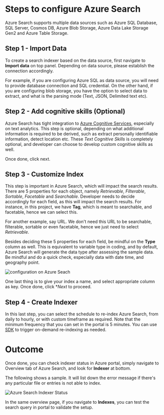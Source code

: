 # Steps to configure Azure Search

Azure Search supports multiple data sources such as Azure SQL Database, SQL Server, Cosmos DB, Azure Blob Storage, Azure Data Lake Storage Gen2 and Azure Table Storage.

## Step 1 - Import Data
To create a search indexer based on the data source, first navigate to **Import data** on top panel. Depending on data source, please establish the connection accordingly.

For example, if you are configuring Azure SQL as data source, you will need to provide database connection and SQL credential. On the other hand, if you are configuring blob storage, you have the option to select data to extract, and what is the parsing mode (Text, JSON, Delimited text etc).

## Step 2 - Add cognitive skills (Optional)
Azure Search has tight integration to [Azure Cognitive Services](https://docs.microsoft.com/en-us/azure/cognitive-services/text-analytics/), especially on text analytics. This step is optional, depending on what additional information is required to be derived, such as extract personally identifiable information, detect location etc. These *Text Cognitive Skills* is completely optional, and developer can choose to develop custom cognitive skills as well.

Once done, click next.

## Step 3 - Customize Index
This step is important in Azure Search, which will impact the search results. There are 5 properties for each object, namely *Retrievable*, *Filterable*, *Sortable*, *Facetable* and *Searchable*. Developer needs to decide accordingly for each field, as this will impact the search results. For instance, in this project, we have **Tag**, which is meant to searchable, and facetable, hence we can select this.

For another example, say URL. We don't need this URL to be searchable, filterable, sortable or even facetable, hence we just need to select *Retrievable*.

Besides deciding these 5 properties for each field, be mindful on the **Type** column as well. This is equivalent to variable type in coding, and by default, Azure Search will generate the data type after assessing the sample data. Be mindful and do a quick check, especially data with date time, and geography point.

![configuration on Azure Seach](/assets/configure.png)

One last thing is to give your index a name, and select appropriate column as key. Once done, click **Next* to proceed.

## Step 4 - Create Indexer
In this last step, you can select the schedule to re-index Azure Search, from daily to hourly, or with custom timeframe as required. Note that the minimum frequency that you can set in the portal is 5 minutes. You can use [SDK](https://docs.microsoft.com/en-us/rest/api/searchservice/indexer-operations) to trigger on-demand re-indexing as needed.

# Outcome
Once done, you can check indexer status in Azure portal, simply navigate to Overview tab of Azure Search, and look for **Indexer** at bottom. 

The following shows a sample. It will list down the error message if there's any particular file or entries is not able to index.

![Azure Search Indexer Status](/assets/status.png)

In the same overview page, if you navigate to **Indexes**, you can test the search query in portal to validate the setup.